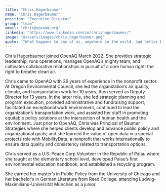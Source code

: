 ```yaml
---
title: "Chris Hagerbaumer"
name: "Chris Hagerbaumer"
position: "Executive Director"
group: "team"
email: "chris@openaq.org"
linkedin: "https://www.linkedin.com/in/chrishagerbaumer/"
image: "@assets/images/chris_hagerbaumer.png"
quote: '"What happens to any of us, anywhere in the world, had better be the business of all of us." -Mamie Till'
---
```


Chris Hagerbaumer joined OpenAQ March 2022. She provides strategic leadership, runs operations, manages OpenAQ’s mighty team, and cultivates collaborative relationships in pursuit of a core human right: the right to breathe clean air.

Chris came to OpenAQ with 26 years of experience in the nonprofit sector. At Oregon Environmental Council, she led the organization’s air quality, climate, and transportation work for 10 years, then served as Deputy Director for 13 years. In the latter role, she led strategic planning and program execution, provided administrative and fundraising support, facilitated an exceptional work environment, continued to lead the organization’s transportation work, and assisted her staff in promoting equitable policy solutions at the intersection of human health and the environment. Just prior to OpenAQ, Chris was Principal of Baumer Strategies where she helped clients develop and advance public policy and organizational goals; and she learned the value of open data in a special projects role with MobilityData, a nonprofit that works internationally to ensure data quality and consistency related to transportation options.

Chris served as a U.S. Peace Corp Volunteer in the Republic of Palau where she taught at the elementary school level, developed Palau’s first environmental education handbook, and established a recycling program.

She earned her master’s in Public Policy from the University of Chicago and her bachelor’s in German Literature from Reed College, attending Ludwig-Maximilians-Universität München as a junior.
